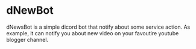 # dNewBot

dNewsBot is a simple dicord bot that notify about some service action. As example, it can notify you about new video on your favoutire youtube blogger channel.